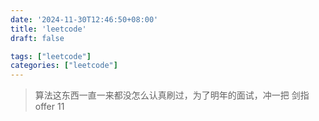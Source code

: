```yaml
---
date: '2024-11-30T12:46:50+08:00'
title: 'leetcode'
draft: false

tags: ["leetcode"]
categories: ["leetcode"]
---
```

> 算法这东西一直一来都没怎么认真刷过，为了明年的面试，冲一把
剑指offer
11